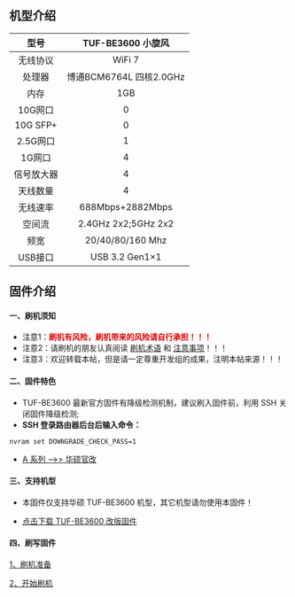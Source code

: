 ## 机型介绍

| 型号 | TUF-BE3600 小旋风 |
|:--:|:--:|
| 无线协议 | WiFi 7 | 
| 处理器 | 博通BCM6764L 四核2.0GHz | 
| 内存 | 1GB | 
| 10G网口 | 0 | 
| 10G SFP+ | 0 | 
| 2.5G网口 | 1 | 
| 1G网口 | 4 | 
| 信号放大器 | 4 | 
| 天线数量 | 4 | 
| 无线速率 | 688Mbps+2882Mbps | 
| 空间流 | 2.4GHz 2x2;5GHz 2x2 | 
| 频宽 | 20/40/80/160 Mhz | 
| USB接口 | USB 3.2 Gen1×1 | 

## 固件介绍
#### 一、刷机须知
* 注意1：**<font color="#dd0000">刷机有风险，刷机带来的风险请自行承担！！！</font><br />**
* 注意2：请刷机的朋友认真阅读 [刷机术语](/zh/guide/asus/flash/flash_info.html) 和 [注意事项](/zh/guide/asus/flash/flash_matter.html)！！！
* 注意3：欢迎转载本帖，但是请一定尊重开发组的成果，注明本帖来源！！！

#### 二、固件特色
* TUF-BE3600 最新官方固件有降级检测机制，建议刷入固件前，利用 SSH 关闭固件降级检测;
* **SSH 登录路由器后台后输入命令：**
```
nvram set DOWNGRADE_CHECK_PASS=1
```

* [A 系列 ——>> 华硕官改](/zh/guide/asus/firmware-a.md)

#### 三、支持机型
* 本固件仅支持华硕 TUF-BE3600 机型，其它机型请勿使用本固件！

* [点击下载 TUF-BE3600 改版固件](https://www.asusgo.com/firmware/download?devicename=tuf-be3600&firmware=asus_official)

#### 四、刷写固件

[1、刷机准备](/zh/guide/asus/flash/flash_prepare.html) 

[2、开始刷机](/zh/guide/asus/flash/flash_start.html) 